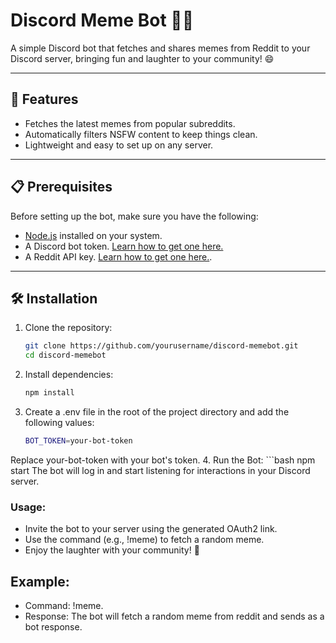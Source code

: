 # Discord Meme Bot 🤖🎉

A simple Discord bot that fetches and shares memes from Reddit to your Discord server, bringing fun and laughter to your community! 😄

---

## 🚀 Features

- Fetches the latest memes from popular subreddits.
- Automatically filters NSFW content to keep things clean.
- Lightweight and easy to set up on any server.

---

## 📋 Prerequisites

Before setting up the bot, make sure you have the following:

- [Node.js](https://nodejs.org/) installed on your system.
- A Discord bot token. [Learn how to get one here.](https://discordjs.guide/preparations/setting-up-a-bot-application.html)
- A Reddit API key. [Learn how to get one here.](https://www.reddit.com/prefs/apps).

---

## 🛠️ Installation

1. Clone the repository:
   ```bash
   git clone https://github.com/yourusername/discord-memebot.git
   cd discord-memebot
2. Install dependencies:
    ```bash
    npm install
3. Create a .env file in the root of the project directory and add the following values:
   ```bash
   BOT_TOKEN=your-bot-token
  Replace your-bot-token with your bot's token.
 4. Run the Bot:
     ```bash
     npm start
  The bot will log in and start listening for interactions in your Discord server.
  
 ### Usage:
  - Invite the bot to your server using the generated OAuth2 link.
  - Use the command (e.g., !meme) to fetch a random meme.
  - Enjoy the laughter with your community! 🎉

  ## Example:
   - Command: !meme.
   - Response: The bot will fetch a random meme from reddit and sends as a bot response.



